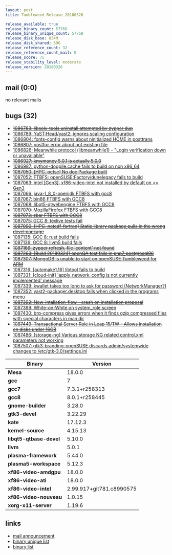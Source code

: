 ```yaml
---
layout: post
title: Tumbleweed Release 20180326

release_available: true
release_binary_count: 57768
release_binary_unique_count: 57768
release_disk_base: 834M
release_disk_shared: 69G
release_reference_count: 32
release_reference_count_mail: 0
release_score: 75
release_stability_level: moderate
release_version: 20180326
---
```


## mail (0:0)

no relevant mails

## bugs (32)

<!--more-->

- ~~[1086783: libsolv-tools uninstall attempted by zypper dup](https://bugzilla.opensuse.org/show_bug.cgi?id=1086783)~~
- [1086789: YaST:Head/yast2: ignores scaling configuration](https://bugzilla.opensuse.org/show_bug.cgi?id=1086789)
- [1086804: fonts-config warns about ninitialized HOME in posttrans](https://bugzilla.opensuse.org/show_bug.cgi?id=1086804)
- [1086807: postfix: error about not existing file](https://bugzilla.opensuse.org/show_bug.cgi?id=1086807)
- [1086826: Meanwhile protocol  (libmeanwhile1) - "Login verification down or unavailable"](https://bugzilla.opensuse.org/show_bug.cgi?id=1086826)
- ~~[1086927: kmymoney 5.0.1 is actually 5.0.0](https://bugzilla.opensuse.org/show_bug.cgi?id=1086927)~~
- [1086987: python-dogpile.cache fails to build on non x86_64](https://bugzilla.opensuse.org/show_bug.cgi?id=1086987)
- ~~[1087050: [HPC, petsc] No doc Package built](https://bugzilla.opensuse.org/show_bug.cgi?id=1087050)~~
- [1087052: FTBFS: openSUSE:Factory/dunelegacy fails to build](https://bugzilla.opensuse.org/show_bug.cgi?id=1087052)
- [1087063: intel [Gen3]: xf86-video-intel not installed by default on <= Gen3](https://bugzilla.opensuse.org/show_bug.cgi?id=1087063)
- [1087066: java-1_8_0-openjdk FTBFS with gcc8](https://bugzilla.opensuse.org/show_bug.cgi?id=1087066)
- [1087067: bin86 FTBFS with GCC8](https://bugzilla.opensuse.org/show_bug.cgi?id=1087067)
- [1087068: libqt5-qtwebengine FTBFS with GCC8](https://bugzilla.opensuse.org/show_bug.cgi?id=1087068)
- [1087070: MozillaFirefox FTBFS with GCC8](https://bugzilla.opensuse.org/show_bug.cgi?id=1087070)
- ~~[1087073: zbar FTBFS with GCC8](https://bugzilla.opensuse.org/show_bug.cgi?id=1087073)~~
- [1087075: GCC 8: texlive tests fail](https://bugzilla.opensuse.org/show_bug.cgi?id=1087075)
- ~~[1087090: [HPC, netcdf-fortran] Static library package pulls in the wrong devel package](https://bugzilla.opensuse.org/show_bug.cgi?id=1087090)~~
- [1087135: GCC 8: rust build fails](https://bugzilla.opensuse.org/show_bug.cgi?id=1087135)
- [1087136: GCC 8: llvm5 build fails](https://bugzilla.opensuse.org/show_bug.cgi?id=1087136)
- ~~[1087166: zypper refresh, file 'content' not found](https://bugzilla.opensuse.org/show_bug.cgi?id=1087166)~~
- ~~[1087263: [Build 20180324] openQA test fails in php7_postgresql96](https://bugzilla.opensuse.org/show_bug.cgi?id=1087263)~~
- ~~[1087307: MongoDB is unable to start on openSUSE Tumbleweed for ARM](https://bugzilla.opensuse.org/show_bug.cgi?id=1087307)~~
- [1087316: [automake1.16] libtool fails to build](https://bugzilla.opensuse.org/show_bug.cgi?id=1087316)
- [1087331: [cloud-init] 'apply_network_config is not currently implemented' message](https://bugzilla.opensuse.org/show_bug.cgi?id=1087331)
- [1087339: kwallet takes too long to ask for password (NetworkManager?)](https://bugzilla.opensuse.org/show_bug.cgi?id=1087339)
- [1087352: yast2-packager.desktop fails when clicked in the programs menu](https://bugzilla.opensuse.org/show_bug.cgi?id=1087352)
- ~~[1087392: New-intallation-flow - crash on installation proposal](https://bugzilla.opensuse.org/show_bug.cgi?id=1087392)~~
- [1087399: White-on-White on system_role screen](https://bugzilla.opensuse.org/show_bug.cgi?id=1087399)
- [1087430: brp-compress gives errors when it finds gzip compressed files with special characters in man dir](https://bugzilla.opensuse.org/show_bug.cgi?id=1087430)
- ~~[1087449: Transactional Server Role in Leap 15/TW - Allows installation on disks under 16GB](https://bugzilla.opensuse.org/show_bug.cgi?id=1087449)~~
- [1087486: [storage-ng] Various storage NG related control.xml parameters not working](https://bugzilla.opensuse.org/show_bug.cgi?id=1087486)
- [1087507: gtk3-branding-openSUSE discards admin/systemwide changes to /etc/gtk-3.0/settings.ini](https://bugzilla.opensuse.org/show_bug.cgi?id=1087507)

Binary | Version
--- | ---
**Mesa** | 18.0.0
**gcc** | 7
**gcc7** | 7.3.1+r258313
**gcc8** | 8.0.1+r258445
**gnome-builder** | 3.28.0
**gtk3-devel** | 3.22.29
**kate** | 17.12.3
**kernel-source** | 4.15.13
**libqt5-qtbase-devel** | 5.10.0
**llvm** | 5.0.1
**plasma-framework** | 5.44.0
**plasma5-workspace** | 5.12.3
**xf86-video-amdgpu** | 18.0.0
**xf86-video-ati** | 18.0.0
**xf86-video-intel** | 2.99.917+git781.c8990575
**xf86-video-nouveau** | 1.0.15
**xorg-x11-server** | 1.19.6

## links

- [mail announcement](https://lists.opensuse.org/opensuse-factory/2018-03/msg00675.html)
- [binary unique list](http://download.tumbleweed.boombatower.com/20180326/rpm.unique.list)
- [binary list](http://download.tumbleweed.boombatower.com/20180326/rpm.list)
